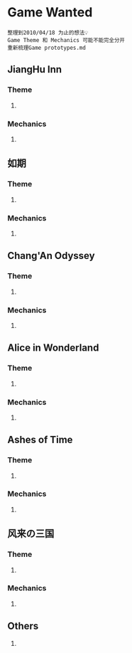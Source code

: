 # Game Wanted

    整理到2010/04/18 为止的想法💡
    Game Theme 和 Mechanics 可能不能完全分开
    重新梳理Game prototypes.md

## JiangHu Inn

### Theme

1.  

### Mechanics

1.  

## 如期

### Theme

1.  

### Mechanics

1.  

## Chang'An Odyssey

### Theme

1.  

### Mechanics

1.  

## Alice in Wonderland

### Theme

1.  

### Mechanics

1.  

## Ashes of Time

### Theme

1.  

### Mechanics

1.  

## 风来の三国

### Theme

1.  

### Mechanics

1.  

## Others

1.  